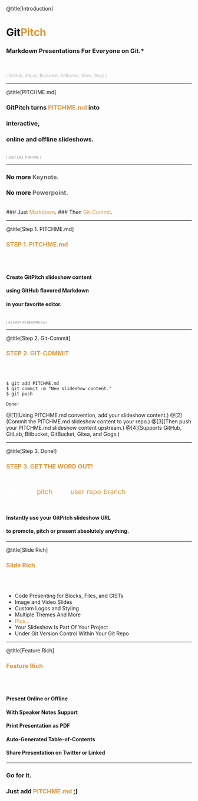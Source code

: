 @title[Introduction]
# Git<span style="color: #e49436">Pitch</span>

### Markdown Presentations For Everyone on Git.*
<br>
<br>
<span style="color: #bbb; font-size: 80%">[ GitHub, GitLab, Bitbucket, GitBucket, Gitea, Gogs ]</span>

---
@title[PITCHME.md]

### GitPitch turns <span style="color: #e49436; text-transform: none">PITCHME.md</span> into
### interactive,
### online and offline slideshows.
<br>
<span style="color:gray; font-size:0.6em;">[ JUST LIKE THIS ONE ]</span>

---

### No more <span style="color: #666666">Keynote.</span>
### No more <span style="color: #666666">Powerpoint.</span>
<br>
### Just <span style="color: #e49436">Markdown</span>.
### Then <span style="color: #e49436">Git-Commit</span>.

---
@title[Step 1. PITCHME.md]

### <span style="color: #e49436">STEP 1. PITCHME.md</span>
<br><br>

#### Create GitPitch slideshow content
#### using GitHub flavored Markdown
#### in your favorite editor.

<br>
<span style="color:gray; font-size:0.6em;">[ AS EASY AS README.md ]</span>

---
@title[Step 2. Git-Commit]

### <span style="color: #e49436">STEP 2. GIT-COMMIT</span>
<br><br>

```shell
$ git add PITCHME.md
$ git commit -m "New slideshow content."
$ git push

Done!

```

@[1](Using PITCHME.md convention, add your slideshow content.)
@[2](Commit the PITCHME.md slideshow content  to your repo.)
@[3](Then push your PITCHME.md slideshow content upstream.)
@[4](Supports GitHub, GitLab, Bitbucket, GitBucket, Gitea, and Gogs.)

---
@title[Step 3. Done!]

### <span style="color: #e49436">STEP 3. GET THE WORD OUT!</span>

<br>

<span style="font-size: 1.3em;"><span style="color:white">htt</span><span style="color:white">ps://git</span><span style="color: #e49436">pitch</span><span style="color: white">.com/<span style="color: #e49436">user</span>/<span style="color: #e49436">repo</span>/<span style="color: #e49436">branch</span></span>

<br>

#### Instantly use your GitPitch slideshow URL
#### to promote, pitch or present absolutely anything.

---
@title[Slide Rich]

### <span style="color: #e49436">Slide Rich</span>
<br><br>

- Code Presenting for Blocks, Files, and GISTs
- Image and Video Slides
- Custom Logos and Styling
- Multiple Themes And More
- <span style="color: #e49436">Plus...</span>
- Your Slideshow Is Part Of Your Project
- Under Git Version Control Within Your Git Repo

---

@title[Feature Rich]

### <span style="color: #e49436">Feature Rich</span>
<br><br>

#### Present Online or Offline
#### With Speaker Notes Support
#### Print Presentation as PDF
#### Auto-Generated Table-of-Contents
#### Share Presentation on Twitter or Linked

---

### Go for it.
### Just add <span style="color: #e49436; text-transform: none">PITCHME.md</span> ;)
